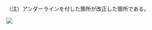 （注）アンダーラインを付した箇所が改正した箇所である。

![](https://www.nta.go.jp/tmp/401a1c77-34b5-4d12-a50f-dd43ad623e27/images/1f52e4727c9daf15ba30e55e2434896e8072d453c7c9a82ff549737b9e3643da.jpg)